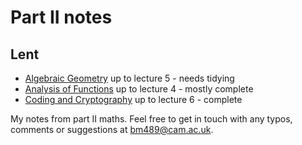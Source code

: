 # Part II notes

## Lent
- [Algebraic Geometry](lent/algebraic_geometry.pdf) up to lecture 5 - needs tidying
- [Analysis of Functions](lent/analysis_of_functions.pdf) up to lecture 4 - mostly complete
- [Coding and Cryptography](lent/coding_and_cryptography.pdf) up to lecture 6 - complete

My notes from part II maths. Feel free to get in touch with any typos, comments or suggestions at bm489@cam.ac.uk.
